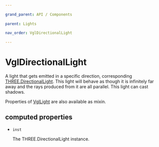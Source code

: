 ```yaml
---
          
grand_parent: API / Components
          
parent: Lights
          
nav_order: VglDirectionalLight
          
---
```

# VglDirectionalLight 

A light that gets emitted in a specific direction, corresponding [THREE.DirectionalLight](https://threejs.org/docs/index.html#api/lights/DirectionalLight). This light will behave as though it is infinitely far away and the rays produced from it are all parallel. This light can cast shadows.

Properties of [VglLight](vgl-light) are also available as mixin. 

## computed properties 

- `inst` 

  The THREE.DirectionalLight instance. 

